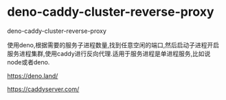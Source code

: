 # deno-caddy-cluster-reverse-proxy
deno-caddy-cluster-reverse-proxy

使用deno,根据需要的服务子进程数量,找到任意空闲的端口,然后启动子进程开启服务进程集群,使用caddy进行反向代理.适用于服务进程是单进程服务,比如说node或者deno.


https://deno.land/

https://caddyserver.com/

